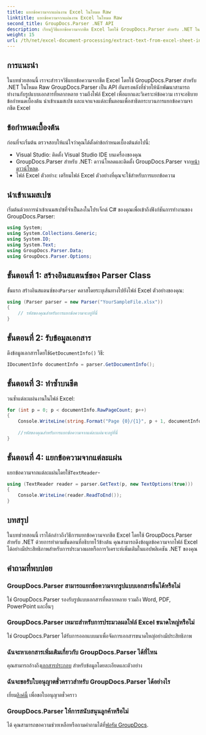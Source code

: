 ```yaml
---
title: แยกข้อความจากแผ่นงาน Excel ในโหมด Raw
linktitle: แยกข้อความจากแผ่นงาน Excel ในโหมด Raw
second_title: GroupDocs.Parser .NET API
description: เรียนรู้วิธีแยกข้อความจากชีต Excel โดยใช้ GroupDocs.Parser สำหรับ .NET ในบทช่วยสอนที่ครอบคลุมนี้ ดาวน์โหลดและเริ่มแยกวิเคราะห์
weight: 15
url: /th/net/excel-document-processing/extract-text-from-excel-sheet-in-raw-mode/
---
```

## การแนะนำ
ในบทช่วยสอนนี้ เราจะสำรวจวิธีแยกข้อความจากชีต Excel โดยใช้ GroupDocs.Parser สำหรับ .NET ในโหมด Raw GroupDocs.Parser เป็น API อันทรงพลังที่ช่วยให้นักพัฒนาสามารถทำงานกับรูปแบบเอกสารที่หลากหลาย รวมถึงไฟล์ Excel เพื่อแยกและวิเคราะห์ข้อความ เราจะอธิบายข้อกำหนดเบื้องต้น นำเข้าเนมสเปซ และแจกแจงแต่ละขั้นตอนเพื่อสาธิตกระบวนการแยกข้อความจากชีต Excel
## ข้อกำหนดเบื้องต้น
ก่อนที่จะเริ่มต้น ตรวจสอบให้แน่ใจว่าคุณได้ตั้งค่าข้อกำหนดเบื้องต้นต่อไปนี้:
- Visual Studio: ติดตั้ง Visual Studio IDE บนเครื่องของคุณ
-  GroupDocs.Parser สำหรับ .NET: ดาวน์โหลดและติดตั้ง GroupDocs.Parser จาก[หน้าดาวน์โหลด](https://releases.groupdocs.com/parser/net/).
- ไฟล์ Excel ตัวอย่าง: เตรียมไฟล์ Excel ตัวอย่างที่คุณจะใช้สำหรับการแยกข้อความ

## นำเข้าเนมสเปซ
เริ่มต้นด้วยการนำเข้าเนมสเปซที่จำเป็นลงในโปรเจ็กต์ C# ของคุณเพื่อเข้าถึงฟังก์ชันการทำงานของ GroupDocs.Parser:
```csharp
using System;
using System.Collections.Generic;
using System.IO;
using System.Text;
using GroupDocs.Parser.Data;
using GroupDocs.Parser.Options;
```
## ขั้นตอนที่ 1: สร้างอินสแตนซ์ของ Parser Class
 ขั้นแรก สร้างอินสแตนซ์ของ`Parser` คลาสโดยระบุเส้นทางไปยังไฟล์ Excel ตัวอย่างของคุณ:
```csharp
using (Parser parser = new Parser("YourSampleFile.xlsx"))
{
    // รหัสของคุณสำหรับการแยกข้อความจะอยู่ที่นี่
}
```
## ขั้นตอนที่ 2: รับข้อมูลเอกสาร
 ดึงข้อมูลเอกสารโดยใช้`GetDocumentInfo()` วิธี:
```csharp
IDocumentInfo documentInfo = parser.GetDocumentInfo();
```
## ขั้นตอนที่ 3: ทำซ้ำบนชีต
วนซ้ำแต่ละแผ่นงานในไฟล์ Excel:
```csharp
for (int p = 0; p < documentInfo.RawPageCount; p++)
{
    Console.WriteLine(string.Format("Page {0}/{1}", p + 1, documentInfo.RawPageCount));
    
    //รหัสของคุณสำหรับการแยกข้อความจากแต่ละแผ่นจะอยู่ที่นี่
}
```
## ขั้นตอนที่ 4: แยกข้อความจากแต่ละแผ่น
 แยกข้อความจากแต่ละแผ่นโดยใช้`TextReader`-
```csharp
using (TextReader reader = parser.GetText(p, new TextOptions(true)))
{
    Console.WriteLine(reader.ReadToEnd());
}
```

## บทสรุป
ในบทช่วยสอนนี้ เราได้กล่าวถึงวิธีการแยกข้อความจากชีต Excel โดยใช้ GroupDocs.Parser สำหรับ .NET ด้วยการทำตามขั้นตอนที่อธิบายไว้ข้างต้น คุณสามารถดึงข้อมูลข้อความจากไฟล์ Excel ได้อย่างมีประสิทธิภาพสำหรับการประมวลผลหรือการวิเคราะห์เพิ่มเติมในแอปพลิเคชัน .NET ของคุณ

## คำถามที่พบบ่อย
### GroupDocs.Parser สามารถแยกข้อความจากรูปแบบเอกสารอื่นได้หรือไม่
ใช่ GroupDocs.Parser รองรับรูปแบบเอกสารที่หลากหลาย รวมถึง Word, PDF, PowerPoint และอื่นๆ
### GroupDocs.Parser เหมาะสำหรับการประมวลผลไฟล์ Excel ขนาดใหญ่หรือไม่
ใช่ GroupDocs.Parser ได้รับการออกแบบมาเพื่อจัดการเอกสารขนาดใหญ่อย่างมีประสิทธิภาพ
### ฉันจะหาเอกสารเพิ่มเติมเกี่ยวกับ GroupDocs.Parser ได้ที่ไหน
 คุณสามารถอ้างถึง[เอกสารประกอบ](https://tutorials.groupdocs.com/parser/net/) สำหรับข้อมูลโดยละเอียดและตัวอย่าง
### ฉันจะขอรับใบอนุญาตชั่วคราวสำหรับ GroupDocs.Parser ได้อย่างไร
 เยี่ยม[ลิงค์นี้](https://purchase.groupdocs.com/temporary-license/) เพื่อขอใบอนุญาตชั่วคราว
### GroupDocs.Parser ให้การสนับสนุนลูกค้าหรือไม่
ได้ คุณสามารถขอความช่วยเหลือหรือถามคำถามได้ที่[ฟอรัม GroupDocs](https://forum.groupdocs.com/c/parser/17).